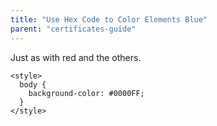 ```yaml
---
title: "Use Hex Code to Color Elements Blue"
parent: "certificates-guide"
---
```


Just as with <a>red</a> and the others.

    <style>
      body {
        background-color: #0000FF;
      }
    </style>
